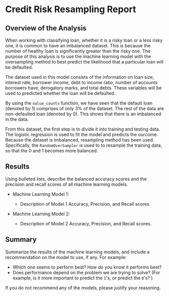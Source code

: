 # Credit Risk Resampling Report

## Overview of the Analysis

When working with classifying loan, whether it is a risky loan or a less risky one, it is common to have an imbalanced dataset. This is because the number of healthy loan is significantly greater than the risky one. The purpose of this analysis is to use the machine learning model with the oversampling method to best predict the likelihood that a particular loan will be defaulted.

The dataset used in this model consists of the information on loan size, interest rate, borrower income, debt to income ratio, number of accounts borrowers have, derogatory marks, and total debts. These variables will be used to predicted whether the loan will be defaulted.

By using the `value_counts` function, we have seen that the default loan (denoted by 1) comprises of only 3% of the dataset. The rest of the data are non-defaulted loan (denoted by 0). This shows that there is an imbalanced in the data.

From this dataset, the first step is to divide it into training and testing data. The logistic regression is used to fit the model and predicts the ourcome. Because the dataset is imbalanced, resampling method has been used. Specifically, the `RandomOverSampler` is used to to resample the training data, so that the 0 and 1 becomes more balanced.

## Results

Using bulleted lists, describe the balanced accuracy scores and the precision and recall scores of all machine learning models.

* Machine Learning Model 1:
  * Description of Model 1 Accuracy, Precision, and Recall scores.



* Machine Learning Model 2:
  * Description of Model 2 Accuracy, Precision, and Recall scores.

## Summary

Summarize the results of the machine learning models, and include a recommendation on the model to use, if any. For example:
* Which one seems to perform best? How do you know it performs best?
* Does performance depend on the problem we are trying to solve? (For example, is it more important to predict the `1`'s, or predict the `0`'s? )

If you do not recommend any of the models, please justify your reasoning.
